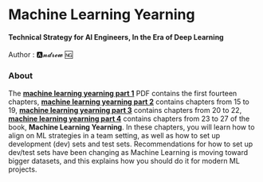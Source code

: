 # Machine Learning Yearning
#### Technical Strategy for AI Engineers, In the Era of Deep Learning

Author : 🅰️𝓷𝓭𝓻𝓮𝔀 🆖
### About

The [**machine learning yearning part 1**](/machine-learning-yearning.pdf) PDF contains the first fourteen chapters, [**machine learning yearning part 2**](/machine-learning-yearning-part2.pdf) contains chapters from 15 to 19, [**machine learning yearning part 3**](machine-learning-yearning-part3.pdf) contains chapters from 20 to 22, [**machine learning yearning part 4**](machine-learning-yearning-part4.pdf) contains chapters from 23 to 27 of the book, **Machine Learning Yearning**. In these chapters, you will learn how to align on ML strategies in a team setting, as well as how to set up development (dev) sets and test sets. Recommendations for how to set up dev/test sets have been changing as Machine Learning is moving toward bigger datasets, and this explains how you should do it for modern ML projects. 
